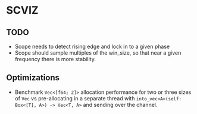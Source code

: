 # SCVIZ

## TODO
- Scope needs to detect rising edge and lock in to a given phase
- Scope should sample multiples of the win_size, so that near a given frequency there is more stability.

## Optimizations
- Benchmark `Vec<[f64; 2]>` allocation performance for two or three sizes of `Vec` vs pre-allocating in a separate thread with `into_vec<A>(self: Box<[T], A>) -> Vec<T, A>` and sending over the channel.
